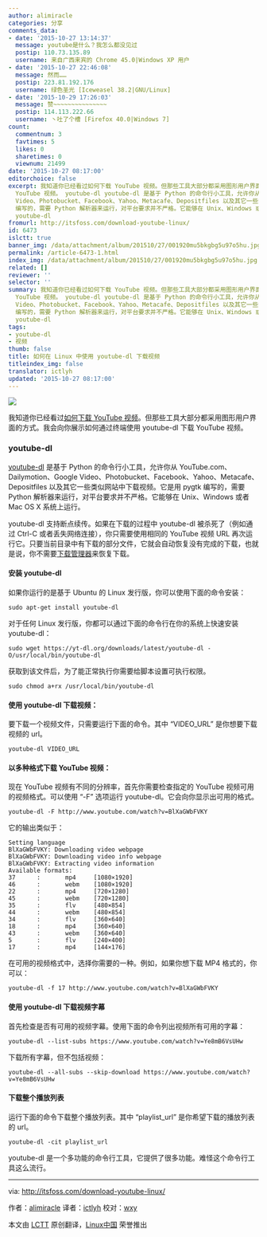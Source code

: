 ```yaml
---
author: alimiracle
categories: 分享
comments_data:
- date: '2015-10-27 13:14:37'
  message: youtube是什么？我怎么都没见过
  postip: 110.73.135.89
  username: 来自广西来宾的 Chrome 45.0|Windows XP 用户
- date: '2015-10-27 22:46:08'
  message: 然而……
  postip: 223.81.192.176
  username: 绿色圣光 [Iceweasel 38.2|GNU/Linux]
- date: '2015-10-29 17:26:03'
  message: 赞~~~~~~~~~~~~~~~
  postip: 114.113.222.66
  username: 丶吐了个槽 [Firefox 40.0|Windows 7]
count:
  commentnum: 3
  favtimes: 5
  likes: 0
  sharetimes: 0
  viewnum: 21499
date: '2015-10-27 08:17:00'
editorchoice: false
excerpt: 我知道你已经看过如何下载 YouTube 视频。但那些工具大部分都采用图形用户界面的方式。我会向你展示如何通过终端使用 youtube-dl 下载
  YouTube 视频。 youtube-dl youtube-dl 是基于 Python 的命令行小工具，允许你从 YouTube.com、Dailymotion、Google
  Video、Photobucket、Facebook、Yahoo、Metacafe、Depositfiles 以及其它一些类似网站中下载视频。它是用 pygtk
  编写的，需要 Python 解析器来运行，对平台要求并不严格。它能够在 Unix、Windows 或者 Mac OS X 系统上运行。 youtube-dl 支持断点续传。如果在下载的过程中
  youtube-dl
fromurl: http://itsfoss.com/download-youtube-linux/
id: 6473
islctt: true
banner_img: /data/attachment/album/201510/27/001920mu5bkgbg5u97o5hu.jpg
permalink: /article-6473-1.html
index_img: /data/attachment/album/201510/27/001920mu5bkgbg5u97o5hu.jpg.thumb.jpg
related: []
reviewer: ''
selector: ''
summary: 我知道你已经看过如何下载 YouTube 视频。但那些工具大部分都采用图形用户界面的方式。我会向你展示如何通过终端使用 youtube-dl 下载
  YouTube 视频。 youtube-dl youtube-dl 是基于 Python 的命令行小工具，允许你从 YouTube.com、Dailymotion、Google
  Video、Photobucket、Facebook、Yahoo、Metacafe、Depositfiles 以及其它一些类似网站中下载视频。它是用 pygtk
  编写的，需要 Python 解析器来运行，对平台要求并不严格。它能够在 Unix、Windows 或者 Mac OS X 系统上运行。 youtube-dl 支持断点续传。如果在下载的过程中
  youtube-dl
tags:
- youtube-dl
- 视频
thumb: false
title: 如何在 Linux 中使用 youtube-dl 下载视频
titleindex_img: false
translator: ictlyh
updated: '2015-10-27 08:17:00'
---
```


![](/data/attachment/album/201510/27/001920mu5bkgbg5u97o5hu.jpg)


我知道你已经看过[如何下载 YouTube 视频](http://itsfoss.com/download-youtube-videos-ubuntu/)。但那些工具大部分都采用图形用户界面的方式。我会向你展示如何通过终端使用 youtube-dl 下载 YouTube 视频。


### youtube-dl


[youtube-dl](https://rg3.github.io/youtube-dl/) 是基于 Python 的命令行小工具，允许你从 YouTube.com、Dailymotion、Google Video、Photobucket、Facebook、Yahoo、Metacafe、Depositfiles 以及其它一些类似网站中下载视频。它是用 pygtk 编写的，需要 Python 解析器来运行，对平台要求并不严格。它能够在 Unix、Windows 或者 Mac OS X 系统上运行。


youtube-dl 支持断点续传。如果在下载的过程中 youtube-dl 被杀死了（例如通过 Ctrl-C 或者丢失网络连接），你只需要使用相同的 YouTube 视频 URL 再次运行它。只要当前目录中有下载的部分文件，它就会自动恢复没有完成的下载，也就是说，你不需要[下载管理器](/article-6209-1.html)来恢复下载。


#### 安装 youtube-dl


如果你运行的是基于 Ubuntu 的 Linux 发行版，你可以使用下面的命令安装：



```
sudo apt-get install youtube-dl

```

对于任何 Linux 发行版，你都可以通过下面的命令行在你的系统上快速安装 youtube-dl：



```
sudo wget https://yt-dl.org/downloads/latest/youtube-dl -O/usr/local/bin/youtube-dl

```

获取到该文件后，为了能正常执行你需要给脚本设置可执行权限。



```
sudo chmod a+rx /usr/local/bin/youtube-dl

```

#### 使用 youtube-dl 下载视频：


要下载一个视频文件，只需要运行下面的命令。其中 “VIDEO\_URL” 是你想要下载视频的 url。



```
youtube-dl VIDEO_URL

```

#### 以多种格式下载 YouTube 视频：


现在 YouTube 视频有不同的分辨率，首先你需要检查指定的 YouTube 视频可用的视频格式。可以使用 “-F” 选项运行 youtube-dl。它会向你显示出可用的格式。



```
youtube-dl -F http://www.youtube.com/watch?v=BlXaGWbFVKY

```

它的输出类似于：



```
Setting language
BlXaGWbFVKY: Downloading video webpage
BlXaGWbFVKY: Downloading video info webpage
BlXaGWbFVKY: Extracting video information
Available formats:
37      :       mp4     [1080×1920]
46      :       webm    [1080×1920]
22      :       mp4     [720×1280]
45      :       webm    [720×1280]
35      :       flv     [480×854]
44      :       webm    [480×854]
34      :       flv     [360×640]
18      :       mp4     [360×640]
43      :       webm    [360×640]
5       :       flv     [240×400]
17      :       mp4     [144×176]

```

在可用的视频格式中，选择你需要的一种。例如，如果你想下载 MP4 格式的，你可以：



```
youtube-dl -f 17 http://www.youtube.com/watch?v=BlXaGWbFVKY

```

#### 使用 youtube-dl 下载视频字幕


首先检查是否有可用的视频字幕。使用下面的命令列出视频所有可用的字幕：



```
youtube-dl --list-subs https://www.youtube.com/watch?v=Ye8mB6VsUHw

```

下载所有字幕，但不包括视频：



```
youtube-dl --all-subs --skip-download https://www.youtube.com/watch?v=Ye8mB6VsUHw

```

#### 下载整个播放列表


运行下面的命令下载整个播放列表。其中 “playlist\_url” 是你希望下载的播放列表的 url。



```
youtube-dl -cit playlist_url

```

youtube-dl 是一个多功能的命令行工具，它提供了很多功能。难怪这个命令行工具这么流行。




---


via: <http://itsfoss.com/download-youtube-linux/>


作者：[alimiracle](http://itsfoss.com/author/ali/) 译者：[ictlyh](http://mutouxiaogui.cn/blog/) 校对：[wxy](https://github.com/wxy)


本文由 [LCTT](https://github.com/LCTT/TranslateProject) 原创翻译，[Linux中国](http://linux.cn/) 荣誉推出